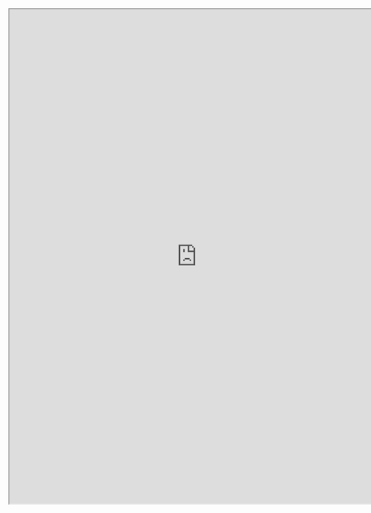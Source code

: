 

<iframe src="https://nbviewer.jupyter.org/github/windmissing/programming_basics_for_ML/blob/master/jupyter/python/global.ipynb" width="150%" height="1000"></iframe>